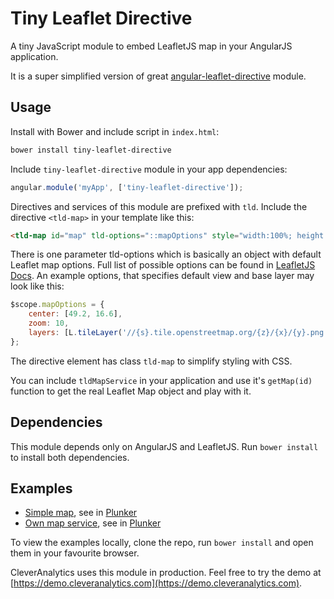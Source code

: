 # Tiny Leaflet Directive

A tiny JavaScript module to embed LeafletJS map in your AngularJS application.

It is a super simplified version of great [angular-leaflet-directive](https://github.com/tombatossals/angular-leaflet-directive)
module.

## Usage

Install with Bower and include script in `index.html`:

```bash
bower install tiny-leaflet-directive
```

Include `tiny-leaflet-directive` module in your app dependencies:

```javascript
angular.module('myApp', ['tiny-leaflet-directive']);
```

Directives and services of this module are prefixed with `tld`.
Include the directive `<tld-map>` in your template like this:

```html
<tld-map id="map" tld-options="::mapOptions" style="width:100%; height:480px;"></tld-map>
```

There is one parameter tld-options which is basically an object with default
Leaflet map options. Full list of possible options can be found in [LeafletJS Docs](http://leafletjs.com/reference.html#map-options).
An example options, that specifies default view and base layer may look like this:

```javascript
$scope.mapOptions = {
    center: [49.2, 16.6],
    zoom: 10,
    layers: [L.tileLayer('//{s}.tile.openstreetmap.org/{z}/{x}/{y}.png', {})]
};
```

The directive element has class `tld-map` to simplify styling with CSS.

You can include `tldMapService` in your application and use it's `getMap(id)` function
to get the real Leaflet Map object and play with it.

## Dependencies

This module depends only on AngularJS and LeafletJS. Run `bower install` to install
both dependencies.

## Examples

* [Simple map](examples/simpleMap.html), see in [Plunker](http://plnkr.co/edit/qNIZaN)
* [Own map service](examples/ownMapService.html), see in [Plunker](http://plnkr.co/edit/qRXApR)

To view the examples locally, clone the repo, run `bower install` and open them in your favourite browser.

CleverAnalytics uses this module in production. Feel free to try the demo at [https://demo.cleveranalytics.com](https://demo.cleveranalytics.com).
